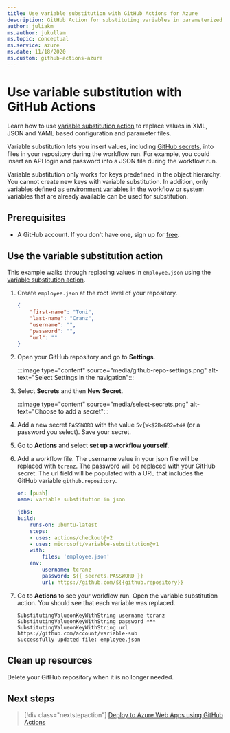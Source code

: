 ```yaml
--- 
title: Use variable substitution with GitHub Actions for Azure
description: GitHub Action for substituting variables in parameterized files
author: juliakm
ms.author: jukullam 
ms.topic: conceptual
ms.service: azure 
ms.date: 11/18/2020
ms.custom: github-actions-azure
---
```


# Use variable substitution with GitHub Actions

Learn how to use [variable substitution action](https://github.com/marketplace/actions/variable-substitution) to replace values in XML, JSON and YAML based configuration and parameter files.

Variable substitution lets you insert values, including [GitHub secrets](https://docs.github.com/en/free-pro-team@latest/actions/reference/encrypted-secrets), into files in your repository during the workflow run. For example, you could insert an API login and password into a JSON file during the workflow run.

Variable substitution only works for keys predefined in the object hierarchy. You cannot create new keys with variable substitution. In addition, only variables defined as [environment variables](https://docs.github.com/en/free-pro-team@latest/actions/reference/environment-variables) in the workflow or system variables that are already available can be used for substitution.

## Prerequisites

- A GitHub account. If you don't have one, sign up for [free](https://github.com/join).  

## Use the variable substitution action

This example walks through replacing values in `employee.json` using the [variable substitution action](https://github.com/marketplace/actions/variable-substitution).

1. Create `employee.json` at the root level of your repository.

    ```json
    {
        "first-name": "Toni",
        "last-name": "Cranz",
        "username": "",
        "password": "",
        "url": ""
    }
    ```

2. Open your GitHub repository and go to **Settings**.

    :::image type="content" source="media/github-repo-settings.png" alt-text="Select Settings in the navigation":::

3. Select **Secrets** and then **New Secret**.

    :::image type="content" source="media/select-secrets.png" alt-text="Choose to add a secret":::

4. Add a new secret `PASSWORD` with the value `5v{W<$2B<GR2=t4#` (or a password you select). Save your secret. 

5. Go to **Actions** and select **set up a workflow yourself**.

6. Add a workflow file. The username value in your json file will be replaced with `tcranz`. The password will be replaced with your GitHub secret. The url field will be populated with a URL that includes the GitHub variable `github.repository`.

    ```yaml
    on: [push]
    name: variable substitution in json

    jobs:
    build:
        runs-on: ubuntu-latest
        steps:
        - uses: actions/checkout@v2
        - uses: microsoft/variable-substitution@v1 
        with:
            files: 'employee.json'
        env:
            username: tcranz
            password: ${{ secrets.PASSWORD }}
            url: https://github.com/${{github.repository}}

    ```

7. Go to **Actions** to see your workflow run. Open the variable substitution action. You should see that each variable was replaced.

    ```text
    SubstitutingValueonKeyWithString username tcranz
    SubstitutingValueonKeyWithString password ***
    SubstitutingValueonKeyWithString url https://github.com/account/variable-sub
    Successfully updated file: employee.json
    ```

## Clean up resources

Delete your GitHub repository when it is no longer needed.

## Next steps

> [!div class="nextstepaction"]
> [Deploy to Azure Web Apps using GitHub Actions](/azure/app-service/deploy-github-actions)
